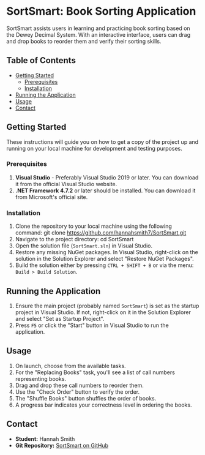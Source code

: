 # SortSmart: Book Sorting Application

SortSmart assists users in learning and practicing book sorting based on the Dewey Decimal System. With an interactive interface, users can drag and drop books to reorder them and verify their sorting skills.

## Table of Contents
- [Getting Started](#getting-started)
  - [Prerequisites](#prerequisites)
  - [Installation](#installation)
- [Running the Application](#running-the-application)
- [Usage](#usage)
- [Contact](#contact)

## Getting Started
These instructions will guide you on how to get a copy of the project up and running on your local machine for development and testing purposes.

### Prerequisites
1. **Visual Studio** - Preferably Visual Studio 2019 or later. You can download it from the official Visual Studio website.
2. **.NET Framework 4.7.2** or later should be installed. You can download it from Microsoft's official site.

### Installation
1. Clone the repository to your local machine using the following command:
git clone https://github.com/hannahsmith7/SortSmart.git
2. Navigate to the project directory:
cd SortSmart
3. Open the solution file (`SortSmart.sln`) in Visual Studio.
4. Restore any missing NuGet packages. In Visual Studio, right-click on the solution in the Solution Explorer and select "Restore NuGet Packages".
5. Build the solution either by pressing `CTRL + SHIFT + B` or via the menu: `Build > Build Solution`.

## Running the Application
1. Ensure the main project (probably named `SortSmart`) is set as the startup project in Visual Studio. If not, right-click on it in the Solution Explorer and select "Set as Startup Project".
2. Press `F5` or click the "Start" button in Visual Studio to run the application.

## Usage
1. On launch, choose from the available tasks.
2. For the "Replacing Books" task, you'll see a list of call numbers representing books.
3. Drag and drop these call numbers to reorder them.
4. Use the "Check Order" button to verify the order.
5. The "Shuffle Books" button shuffles the order of books.
6. A progress bar indicates your correctness level in ordering the books.

## Contact
- **Student:** Hannah Smith
- **Git Repository:** [SortSmart on GitHub](https://github.com/hannahsmith7/SortSmart.git)

